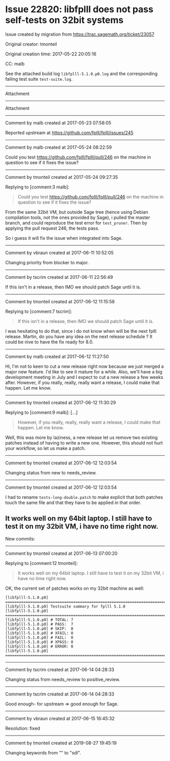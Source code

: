 # Issue 22820: libfplll does not pass self-tests on 32bit systems

Issue created by migration from https://trac.sagemath.org/ticket/23057

Original creator: tmonteil

Original creation time: 2017-05-22 20:05:16

CC:  malb

See the attached build log `libfplll-5.1.0.p0.log` and the corresponding failing test suite `test-suite.log`.



---

Attachment


---

Attachment


---

Comment by malb created at 2017-05-23 07:58:05

Reported upstream at https://github.com/fplll/fplll/issues/245


---

Comment by malb created at 2017-05-24 08:22:59

Could you test https://github.com/fplll/fplll/pull/246 on the machine in question to see if it fixes the issue?


---

Comment by tmonteil created at 2017-05-24 09:27:35

Replying to [comment:3 malb]:
> Could you test https://github.com/fplll/fplll/pull/246 on the machine in question to see if it fixes the issue?

From the same 32bit VM, but outside Sage tree (hence using Debian compilation tools, not the ones provided by Sage), i pulled the master branch, and could reproduce the test error for `test_pruner`. Then by applying the pull request 246, the tests pass.

So i guess it will fix the issue when integrated into Sage.


---

Comment by vbraun created at 2017-06-11 10:52:05

Changing priority from blocker to major.


---

Comment by tscrim created at 2017-06-11 22:56:49

If this isn't in a release, then IMO we should patch Sage until it is.


---

Comment by tmonteil created at 2017-06-12 11:15:58

Replying to [comment:7 tscrim]:
> If this isn't in a release, then IMO we should patch Sage until it is.

I was hesitating to do that, since i do not know when will be the next fplll release. Martin, do you have any idea on the next release schedule ? It could be nive to have the fix ready for 8.0.


---

Comment by malb created at 2017-06-12 11:27:50

Hi, I'm not to keen to cut a new release right now because we just merged a major new feature. I'd like to see it mature for a while. Also, we'll have a big development meeting in July and I expect to cut a new release a few weeks after. However, if you really, really, really want a release, I could make that happen. Let me know.


---

Comment by tmonteil created at 2017-06-12 11:30:29

Replying to [comment:9 malb]:
[...]
> However, if you really, really, really want a release, I could make that happen. Let me know.

Well, this was more by laziness, a new release let us remove two existing patches instead of having to write a new one. However, this should not hurt your workflow, so let us make a patch.


---

Comment by tmonteil created at 2017-06-12 12:03:54

Changing status from new to needs_review.


---

Comment by tmonteil created at 2017-06-12 12:03:54

I had to rename `tests-long-double.patch` to make explicit that both patches touch the same file and that they have to be applied in that order.

It works well on  my 64bit laptop. I still have to test it on my 32bit VM, i have no time right now.
----
New commits:


---

Comment by tmonteil created at 2017-06-13 07:00:20

Replying to [comment:12 tmonteil]:
> It works well on my 64bit laptop. I still have to test it on my 32bit VM, i have no time right now.

OK, the current set of patches works on my 32bit machine as well:


```
[libfplll-5.1.0.p0] ============================================================================
[libfplll-5.1.0.p0] Testsuite summary for fplll 5.1.0
[libfplll-5.1.0.p0] ============================================================================
[libfplll-5.1.0.p0] # TOTAL: 7
[libfplll-5.1.0.p0] # PASS:  7
[libfplll-5.1.0.p0] # SKIP:  0
[libfplll-5.1.0.p0] # XFAIL: 0
[libfplll-5.1.0.p0] # FAIL:  0
[libfplll-5.1.0.p0] # XPASS: 0
[libfplll-5.1.0.p0] # ERROR: 0
[libfplll-5.1.0.p0] ============================================================================
```



---

Comment by tscrim created at 2017-06-14 04:28:33

Changing status from needs_review to positive_review.


---

Comment by tscrim created at 2017-06-14 04:28:33

Good enough- for upstream => good enough for Sage.


---

Comment by vbraun created at 2017-06-15 16:45:32

Resolution: fixed


---

Comment by tmonteil created at 2019-08-27 19:45:19

Changing keywords from "" to "sdl".
